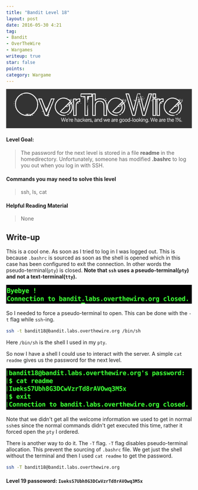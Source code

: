 ```yaml
---
title: "Bandit Level 18"
layout: post
date: 2016-05-30 4:21
tag:
- Bandit
- OverTheWire
- Wargames
writeup: true
star: false
points:
category: Wargame
---
```


![OverTheWire logo](/assets/images/OverTheWire/logo.png)

#### Level Goal:

>The password for the next level is stored in a file **readme** in the homedirectory. Unfortunately, someone has modified **.bashrc** to log you out when you log in with SSH.

#### Commands you may need to solve this level

>ssh, ls, cat

#### Helpful Reading Material

>None

## Write-up

This is a cool one. As soon as I tried to log in I was logged out. This is because `.bashrc` is sourced as soon as the shell is opened which in this case has been configured to exit the connection. In other words the pseudo-terminal(`pty`) is closed. **Note that `ssh` uses a pseudo-terminal(`pty`) and not a text-terminal(`tty`).**

![.bashrc logout](/assets/images/OverTheWire/Bandit/auto_logout.png)

So I needed to force a pseudo-terminal to open. This can be done with the `-t` flag while `ssh`-ing.

~~~bash
ssh -t bandit18@bandit.labs.overthewire.org /bin/sh
~~~

Here `/bin/sh` is the shell I used in my `pty`.

So now I have a shell I could use to interact with the server. A simple `cat readme` gives us the password for the next level.

![The pseudo-shell](/assets/images/OverTheWire/Bandit/pseudo_shell.png)

Note that we didn't get all the welcome information we used to get in normal `ssh`es since the normal commands didn't get executed this time, rather it forced open the `pty` I ordered.

There is another way to do it. The `-T` flag. `-T` flag disables pseudo-terminal allocation. This prevent the sourcing of `.bashrc` file. We get just the shell without the terminal and then I used `cat readme` to get the password.

~~~bash
ssh -T bandit18@bandit.labs.overthewire.org
~~~

#### Level 19 passoword: `IueksS7Ubh8G3DCwVzrTd8rAVOwq3M5x`
